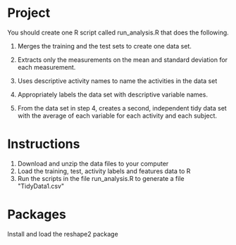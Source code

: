# Project

You should create one R script called run_analysis.R that does the following. 

1. Merges the training and the test sets to create one data set.

2. Extracts only the measurements on the mean and standard deviation for each measurement. 

3. Uses descriptive activity names to name the activities in the data set

4. Appropriately labels the data set with descriptive variable names. 

5. From the data set in step 4, creates a second, independent tidy data set with the average of each variable for each activity and each subject.


# Instructions

1. Download and unzip the data files to your computer
2. Load the training, test, activity labels and features data to R
3. Run the scripts in the file run_analysis.R to generate a file "TidyData1.csv"

# Packages
Install and load the reshape2 package